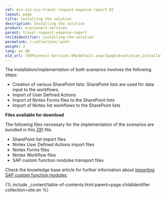 ```yaml
---
ref: ecs-sin-nis-travel-request-expense-report-02
layout: page
title: Installing the solution
description: Installing the solution
product: erpconnect-services
parent: travel-request-expense-report
childidentifier: installing-the-solution
permalink: /:collection/:path
weight: 2
lang: en_GB
old_url: /ERPConnect-Services-EN/default.aspx?pageid=solution_installation
---
```


The installation/implementation of both scenarios involves the following steps:

- Creation of various SharePoint lists: SharePoint lists are used for data input to the workflows.  
- Import of User Defined Actions   
- Import of Nintex Forms files to the SharePoint lists
- Import of Nintex list workflows to the SharePoint lists

**Files available for download**

The following files necessary for the implementation of the scenarios are bundled in this [ZIP](https://cdn-files.theobald-software.com/help/TravelScenarioFiles.zip)-file. 

- SharePoint list import files
- Nintex User Defined Actions import files
- Nintex Forms files 
- Nintex Workflow files
- SAP custom function modules transport files 

Check the knowledge base article for further information about [importing SAP custom function modules](https://kb.theobald-software.com/sap/how-to-import-an-sap-transport-request-with-the-transport-management-system-stms).

{% include _content/table-of-contents.html parent=page.childidentifier collection=site.en %}